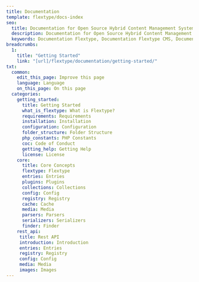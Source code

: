 ```yaml
---
title: Documentation
template: flextype/docs-index
seo:
  title: Documentation for Open Source Hybrid Content Management System | Flextype
  description: Documentation for Open Source Hybrid Content Management System
  keywords: Documentation Flextype, Documentation Flextype CMS, Documentation Headless CMS, Documentation Flat File CMS, Documentation Flat File Content Management System, Documentation PHP CMS, Content, Management, System, PHP, CMS
breadcrumbs:
  1:
    title: "Getting Started"
    link: "[url]/flextype/documentation/getting-started/"
txt:
  common:
    edit_this_page: Improve this page
    language: Language
    on_this_page: On this page
  categories:
    getting_started:
      title: Getting Started
      what_is_flextype: What is Flextype?
      requirements: Requirements
      installation: Installation
      configuration: Configuration
      folder_structure: Folder Structure
      php_constants: PHP Constants
      coc: Code of Conduct
      getting_help: Getting Help
      license: License
    core:
      title: Core Concepts
      flextype: Flextype
      entries: Entries
      plugins: Plugins
      collections: Collections
      config: Config
      registry: Registry
      cache: Cache
      media: Media
      parsers: Parsers
      serializers: Serializers
      finder: Finder
    rest_api:
     title: Rest API
     introduction: Introduction
     entries: Entries
     registry: Registry
     config: Config
     media: Media
     images: Images
---
```

